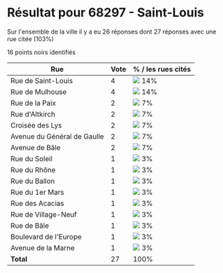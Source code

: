# Résultat pour 68297 - Saint-Louis

Sur l'ensemble de la ville il y a eu 26 réponses dont 27 réponses avec une rue citée (103%)

16 points noirs identifiés

| Rue | Vote | % / les rues cités|
|-----|------|-------------------|
| Rue de Saint-Louis | 4 | <img src="../../img/bar_14.gif" />&nbsp;14%|
| Rue de Mulhouse | 4 | <img src="../../img/bar_14.gif" />&nbsp;14%|
| Rue de la Paix | 2 | <img src="../../img/bar_7.gif" />&nbsp;7%|
| Rue d'Altkirch | 2 | <img src="../../img/bar_7.gif" />&nbsp;7%|
| Croisée des Lys | 2 | <img src="../../img/bar_7.gif" />&nbsp;7%|
| Avenue du Général de Gaulle | 2 | <img src="../../img/bar_7.gif" />&nbsp;7%|
| Avenue de Bâle | 2 | <img src="../../img/bar_7.gif" />&nbsp;7%|
| Rue du Soleil | 1 | <img src="../../img/bar_3.gif" />&nbsp;3%|
| Rue du Rhône | 1 | <img src="../../img/bar_3.gif" />&nbsp;3%|
| Rue du Ballon | 1 | <img src="../../img/bar_3.gif" />&nbsp;3%|
| Rue du 1er Mars | 1 | <img src="../../img/bar_3.gif" />&nbsp;3%|
| Rue des Acacias | 1 | <img src="../../img/bar_3.gif" />&nbsp;3%|
| Rue de Village-Neuf | 1 | <img src="../../img/bar_3.gif" />&nbsp;3%|
| Rue de Bâle | 1 | <img src="../../img/bar_3.gif" />&nbsp;3%|
| Boulevard de l'Europe | 1 | <img src="../../img/bar_3.gif" />&nbsp;3%|
| Avenue de la Marne | 1 | <img src="../../img/bar_3.gif" />&nbsp;3%|
| **Total** | 27 | 100%|

